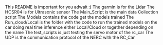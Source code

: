 This README is important for you adwait :)
The garmin is for the Lidar
The HCSR04 is for Ultrasonic sensor
The Main_Script is the main data Collection script
The Models contains the code get the models trained
The Run_cloud/Local is the folder with the code to run the trained models on the car doing real time inference either Local/Cloud or together depending on the name 
The test_scripts is just testing the servo motor of the rc_car
The UDP is the communication protocol of the NERC with the RC_Car